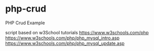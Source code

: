 # php-crud
PHP Crud Example


script based on w3School tutorials
https://www.w3schools.com/php
https://www.w3schools.com/php/php_mysql_intro.asp
https://www.w3schools.com/php/php_mysql_update.asp 